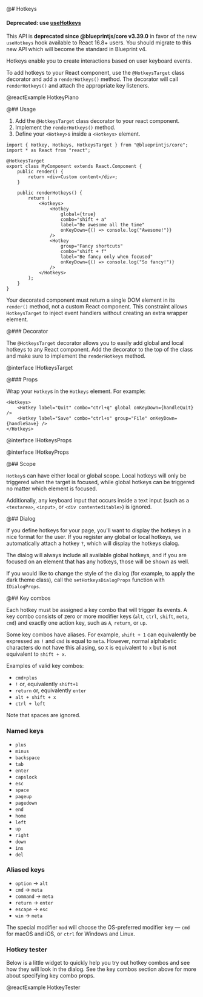 @# Hotkeys

<div class="@ns-callout @ns-intent-danger @ns-icon-error">
    <h4 class="@ns-heading">

Deprecated: use [useHotkeys](#core/hooks/useHotkeys)

</h4>

This API is **deprecated since @blueprintjs/core v3.39.0** in favor of the new
`useHotkeys` hook available to React 16.8+ users. You should migrate
to this new API which will become the standard in Blueprint v4.

</div>

Hotkeys enable you to create interactions based on user keyboard events.

To add hotkeys to your React component, use the `@HotkeysTarget` class decorator
and add a `renderHotkeys()` method. The decorator will call `renderHotkeys()`
and attach the appropriate key listeners.

@reactExample HotkeyPiano

@## Usage

1. Add the `@HotkeysTarget` class decorator to your react component.
1. Implement the `renderHotkeys()` method.
1. Define your `<Hotkey>`s inside a `<Hotkeys>` element.

```tsx
import { Hotkey, Hotkeys, HotkeysTarget } from "@blueprintjs/core";
import * as React from "react";

@HotkeysTarget
export class MyComponent extends React.Component {
    public render() {
        return <div>Custom content</div>;
    }

    public renderHotkeys() {
        return (
            <Hotkeys>
                <Hotkey
                    global={true}
                    combo="shift + a"
                    label="Be awesome all the time"
                    onKeyDown={() => console.log("Awesome!")}
                />
                <Hotkey
                    group="Fancy shortcuts"
                    combo="shift + f"
                    label="Be fancy only when focused"
                    onKeyDown={() => console.log("So fancy!")}
                />
            </Hotkeys>
        );
    }
}
```

<div class="@ns-callout @ns-intent-primary @ns-icon-info-sign">

Your decorated component must return a single DOM element in its `render()` method,
not a custom React component. This constraint allows `HotkeysTarget` to inject
event handlers without creating an extra wrapper element.

</div>

@### Decorator

The `@HotkeysTarget` decorator allows you to easily add global and local
hotkeys to any React component. Add the decorator to the top of the class and
make sure to implement the `renderHotkeys` method.

@interface IHotkeysTarget

@### Props

Wrap your `Hotkey`s in the `Hotkeys` element. For example:

```tsx
<Hotkeys>
    <Hotkey label="Quit" combo="ctrl+q" global onKeyDown={handleQuit} />
    <Hotkey label="Save" combo="ctrl+s" group="File" onKeyDown={handleSave} />
</Hotkeys>
```

@interface IHotkeysProps

@interface IHotkeyProps

@## Scope

`Hotkey`s can have either local or global scope. Local hotkeys will only be
triggered when the target is focused, while global hotkeys can be triggered no
matter which element is focused.

Additionally, any keyboard input that occurs inside a text input (such as a
`<textarea>`, `<input>`, or `<div contenteditable>`) is ignored.

@## Dialog

If you define hotkeys for your page, you'll want to display the hotkeys in a
nice format for the user. If you register any global or local hotkeys, we
automatically attach a hotkey `?`, which will display the hotkeys dialog.

The dialog will always include all available global hotkeys, and if you are
focused on an element that has any hotkeys, those will be shown as well.

If you would like to change the style of the dialog (for example, to apply the
dark theme class), call the `setHotkeysDialogProps` function with `IDialogProps`.

@## Key combos

Each hotkey must be assigned a key combo that will trigger its events. A key
combo consists of zero or more modifier keys (`alt`, `ctrl`, `shift`, `meta`,
`cmd`) and exactly one action key, such as `A`, `return`, or `up`.

Some key combos have aliases. For example, `shift + 1` can equivalently be
expressed as `!` and `cmd` is equal to `meta`. However, normal alphabetic
characters do not have this aliasing, so `X` is equivalent to `x` but is not
equivalent to `shift + x`.

Examples of valid key combos:

-   `cmd+plus`
-   `!` or, equivalently `shift+1`
-   `return` or, equivalently `enter`
-   `alt + shift + x`
-   `ctrl + left`

Note that spaces are ignored.

### Named keys

-   `plus`
-   `minus`
-   `backspace`
-   `tab`
-   `enter`
-   `capslock`
-   `esc`
-   `space`
-   `pageup`
-   `pagedown`
-   `end`
-   `home`
-   `left`
-   `up`
-   `right`
-   `down`
-   `ins`
-   `del`

### Aliased keys

-   `option` &rarr; `alt`
-   `cmd` &rarr; `meta`
-   `command` &rarr; `meta`
-   `return` &rarr; `enter`
-   `escape` &rarr; `esc`
-   `win` &rarr; `meta`

The special modifier `mod` will choose the OS-preferred modifier key — `cmd`
for macOS and iOS, or `ctrl` for Windows and Linux.

### Hotkey tester

Below is a little widget to quickly help you try out hotkey combos and see how
they will look in the dialog. See the key combos section above for more about
specifying key combo props.

@reactExample HotkeyTester
